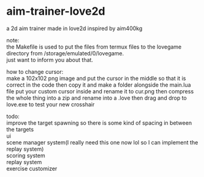 # aim-trainer-love2d

a 2d aim trainer made in love2d inspired by aim400kg

note:  
    the Makefile is used to put the files from termux files to the lovegame directory from /storage/emulated/0/lovegame.  
just want to inform you about that.  

how to change cursor:  
    make a 102x102 png image and put the cursor in the middle so that it is correct in the code then copy it and make a folder alongside the main.lua file put your custom cursor inside and rename it to cur.png then compress the whole thing into a zip and rename into a .love then drag and drop to love.exe to test your new crosshair  

todo:  
    improve the target spawning so there is some kind of spacing in between the targets  
    ui  
    scene manager system(I really need this one now lol so I can implement the replay system)  
    scoring system  
    replay system  
    exercise customizer  
